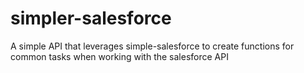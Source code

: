 # simpler-salesforce
A simple API that leverages simple-salesforce to create functions for common tasks when working with the salesforce API
